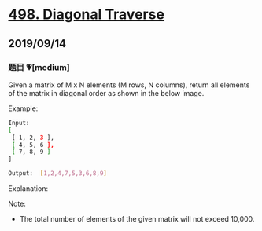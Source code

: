 # [498. Diagonal Traverse](https://leetcode.com/problems/diagonal-traverse/)

## 2019/09/14

### 题目 💗[medium]

Given a matrix of M x N elements (M rows, N columns), return all elements of the matrix in diagonal order as shown in the below image.

Example:

```bash
Input:
[
 [ 1, 2, 3 ],
 [ 4, 5, 6 ],
 [ 7, 8, 9 ]
]

Output:  [1,2,4,7,5,3,6,8,9]
```

Explanation:

Note:

- The total number of elements of the given matrix will not exceed 10,000.

